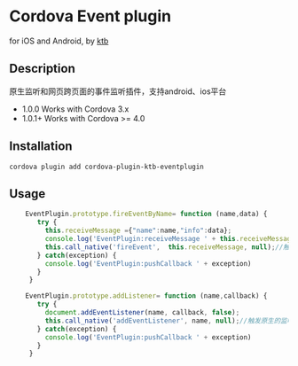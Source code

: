 # Cordova Event plugin

for iOS and Android, by [ktb](https://github.com/hongyukico)

## Description
原生监听和网页跨页面的事件监听插件，支持android、ios平台


* 1.0.0 Works with Cordova 3.x
* 1.0.1+ Works with Cordova >= 4.0

## Installation

```
cordova plugin add cordova-plugin-ktb-eventplugin
```


## Usage

```javascript
	EventPlugin.prototype.fireEventByName= function (name,data) {
	   try {
		 this.receiveMessage ={"name":name,"info":data};
		 console.log('EventPlugin:receiveMessage ' + this.receiveMessage);
		 this.call_native('fireEvent',  this.receiveMessage, null);//触发原生的监听
	   } catch(exception) {
		 console.log('EventPlugin:pushCallback ' + exception)
	   }
	 }

	EventPlugin.prototype.addListener= function (name,callback) {
	   try {
		 document.addEventListener(name, callback, false);
		 this.call_native('addEventListener', name, null);//触发原生的监听
	   } catch(exception) {
		 console.log('EventPlugin:pushCallback ' + exception)
	   }
	 }

```
